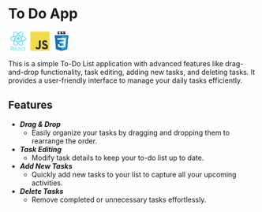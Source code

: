 # To Do App 
<p>
 <img src="https://raw.githubusercontent.com/devicons/devicon/master/icons/react/react-original-wordmark.svg" alt="react" width="40" height="40"/>
 <img src="https://raw.githubusercontent.com/devicons/devicon/master/icons/javascript/javascript-original.svg" alt="javascript" width="40" height="40"/>
 <img src="https://raw.githubusercontent.com/devicons/devicon/master/icons/css3/css3-original-wordmark.svg" alt="css3" width="40" height="40"/>
</p>

This is a simple To-Do List application with advanced features like drag-and-drop functionality, task editing, adding new tasks, and deleting tasks. It provides a user-friendly interface to manage your daily tasks efficiently.

## Features 
- _**Drag & Drop**_
  - Easily organize your tasks by dragging and dropping them to rearrange the order.
- _**Task Editing**_
  - Modify task details to keep your to-do list up to date.
- _**Add New Tasks**_
  - Quickly add new tasks to your list to capture all your upcoming activities.
- _**Delete Tasks**_
  - Remove completed or unnecessary tasks effortlessly.
